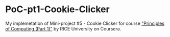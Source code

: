 # PoC-pt1-Cookie-Clicker
My implemetation of Mini-project #5 - Cookie Clicker for course ["Principles of Computing (Part 1)"](https://www.coursera.org/learn/principles-of-computing-1/home/welcome) by RICE University on Coursera.

